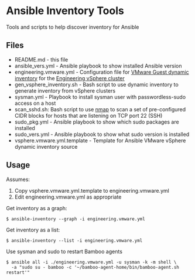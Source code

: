 # Ansible Inventory Tools

Tools and scripts to help discover inventory for Ansible

## Files

- README.md - this file
- ansible_vers.yml - Ansible playbook to show installed Ansible version
- engineering.vmware.yml - Configuration file for [VMware Guest dynamic inventory](https://docs.ansible.com/ansible/latest/collections/community/vmware/vmware_vm_inventory_inventory.html) for the [Engineering vSphere cluster](https://engvcenter01.impinj.com/ui/)
- gen_vsphere_inventory.sh - Bash script to use dynamic inventory to generate inventory from vSphere clusters
- sysman.yml - Playbook to install sysman user with passwordless-sudo access on a host
- scan_sshd.sh: Bash script to use [nmap](https://nmap.org/) to scan a set of pre-configured CIDR blocks for hosts that are listening on TCP port 22 (SSH)
- sudo_pkg.yml - Ansible playbook to show which sudo packages are installed
- sudo_vers.yml - Ansible playbook to show what sudo version is installed
- vsphere.vmware.yml.template - Template for Ansible VMware vSphere dynamic inventory source

## Usage

Assumes:

1. Copy vsphere.vmware.yml.template to engineering.vmware.yml
2. Edit engineering.vmware.yml as appropriate

Get inventory as a graph:

```
$ ansible-inventory --graph -i engineering.vmware.yml
```

Get inventory as a list:

```
$ ansible-inventory --list -i engineering.vmware.yml
```

Use sysman and sudo to restart Bamboo agents

```
$ ansible all -i ./engineering.vmware.yml -u sysman -k -m shell \
  -a "sudo su - bamboo -c '~/bamboo-agent-home/bin/bamboo-agent.sh restart'"
```
